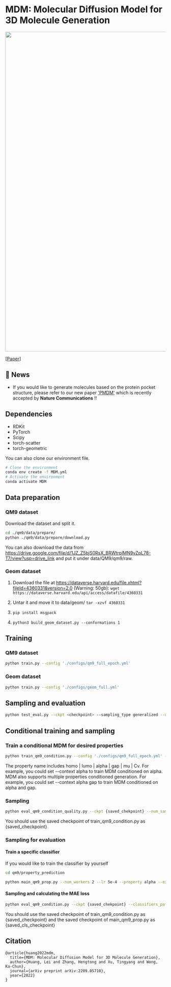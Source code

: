 # MDM: Molecular Diffusion Model for 3D Molecule Generation
<img src="./overview.png" width="1000">


[[Paper](https://arxiv.org/abs/2209.05710)]

## 📢 News

- If you would like to generate molecules based on the protein pocket structure, please refer to our new paper ['PMDM'](https://github.com/Layne-Huang/PMDM) which is recently accepted by **Nature Communications** !!

## Dependencies

- RDKit
- PyTorch
- Scipy
- torch-scatter
- torch-geometric

You can also clone our environment file.

```bash
# Clone the environment
conda env create -f MDM.yml
# Activate the environment
conda activate MDM
```

## Data preparation

### QM9 dataset

Download the dataset and split it.

```bash
cd ./qm9/data/prepare/
python ./qm9/data/prepare/download.py
```

You can also download the data from https://drive.google.com/file/d/1JZ_Z5bjS0RsX_BRWtrplMN9vZpL78-T7/view?usp=drive_link and put it under data/QM9/qm9/raw. 

### Geom dataset

1. Download the file at https://dataverse.harvard.edu/file.xhtml?fileId=4360331&version=2.0   (Warning: 50gb):
   `wget https://dataverse.harvard.edu/api/access/datafile/4360331`

2. Untar it and move it to data/geom/
   `tar -xzvf 4360331`
3. `pip install msgpack`
4. `python3 build_geom_dataset.py --conformations 1`

## Training

### QM9 dataset

```bash
python train.py --config './configs/qm9_full_epoch.yml'
```

### Geom dataset

```bash
python train.py --config './configs/geom_full.yml'
```

## Sampling and evaluation

```bash
python test_eval.py --ckpt <checkpoint> --sampling_type generalized --w_global_pos 1 -- w_global_node 1 --w_local_pos 4 --w_local_node 5
```

## Conditional training and sampling

### Train a conditional MDM for desired properties
```bash
python train_qm9_condition.py --config './configs/qm9_full_epoch.yml' --context {property name} --config_name {config_name}
```
The property name includes homo | lumo | alpha | gap | mu | Cv. For example, you could set --context alpha to train MDM conditioned on alpha.
MDM also supports multiple properties conditioned generation. For example, you could set --context alpha gap to train MDM conditioned on alpha and gap.

### Sampling
```bash
python eval_qm9_condition_quality.py --ckpt {saved_chekpoint} --num_samples {num_samples} 
```
You should use the saved checkpoint of train_qm9_condition.py as {saved_checkpoint}

### Sampling for evaluation
#### Train a specific classifier
If you would like to train the classifier by yourself
```bash
cd qm9/property_prediction
```
```bash
python main_qm9_prop.py --num_workers 2 --lr 5e-4 --property alpha --exp_name exp_class_alpha --model_name egnn
```
#### Sampling and calculating the MAE loss
```bash
python eval_qm9_condition.py --ckpt {saved_chekpoint} --classifiers_path {saved_cls_checkpoint}
```
You should use the saved checkpoint of train_qm9_condition.py as {saved_checkpoint} and the saved checkpoint of main_qm9_prop.py as {saved_cls_checkpoint}

## Citation

```
@article{huang2022mdm,
  title={MDM: Molecular Diffusion Model for 3D Molecule Generation},
  author={Huang, Lei and Zhang, Hengtong and Xu, Tingyang and Wong, Ka-Chun},
  journal={arXiv preprint arXiv:2209.05710},
  year={2022}
}
```
